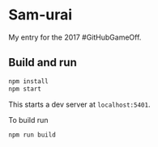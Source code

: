 # Sam-urai

My entry for the 2017 #GitHubGameOff.

## Build and run

```bash
npm install
npm start
```

This starts a dev server at `localhost:5401`.

To build run

```bash
npm run build
```
